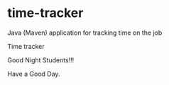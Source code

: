 # time-tracker
Java (Maven) application for tracking time on the job

Time tracker

Good Night Students!!!

Have a Good Day.
